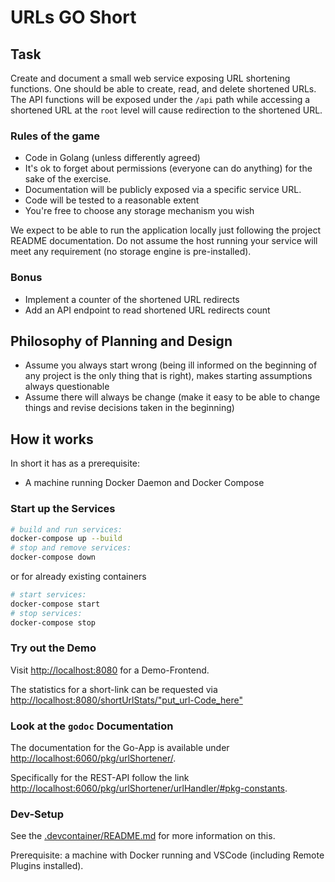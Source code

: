 # URLs GO Short

## Task

Create and document a small web service exposing URL shortening functions.
One should be able to create, read, and delete shortened URLs.
The API functions will be exposed under the ```/api``` path while accessing a shortened URL at the ```root``` level will cause redirection to the shortened URL.

### Rules of the game

- Code in Golang (unless differently agreed)
- It's ok to forget about permissions (everyone can do anything) for the sake of the exercise.
- Documentation will be publicly exposed via a specific service URL.
- Code will be tested to a reasonable extent
- You're free to choose any storage mechanism you wish

We expect to be able to run the application locally just following the project README documentation.
Do not assume the host running your service will meet any requirement (no storage engine is pre-installed).

### Bonus

- Implement a counter of the shortened URL redirects
- Add an API endpoint to read shortened URL redirects count

## Philosophy of Planning and Design

- Assume you always start wrong (being ill informed on the beginning of any project is the only thing that is right), makes starting assumptions always questionable
- Assume there will always be change (make it easy to be able to change things and revise decisions taken in the beginning)

## How it works

In short it has as a prerequisite:

- A machine running Docker Daemon and Docker Compose

### Start up the Services

```bash
# build and run services:
docker-compose up --build
# stop and remove services:
docker-compose down
```

or for already existing containers

```bash
# start services:
docker-compose start
# stop services:
docker-compose stop
```

### Try out the Demo

Visit [http://localhost:8080](http://localhost:8080) for a Demo-Frontend.

The statistics for a short-link can be requested via [http://localhost:8080/shortUrlStats/"put_url-Code_here"](http://localhost:8080/shortUrlStats/"put_url-Code_here")

### Look at the ```godoc``` Documentation

The documentation for the Go-App is available under [http://localhost:6060/pkg/urlShortener/](http://localhost:6060/pkg/urlShortener/).

Specifically for the REST-API follow the link [http://localhost:6060/pkg/urlShortener/urlHandler/#pkg-constants](http://localhost:6060/pkg/urlShortener/urlHandler/#pkg-constants).

### Dev-Setup

See the [.devcontainer/README.md](.devcontainer/README.md) for more information on this.

Prerequisite: a machine with Docker running and VSCode (including Remote Plugins installed).
